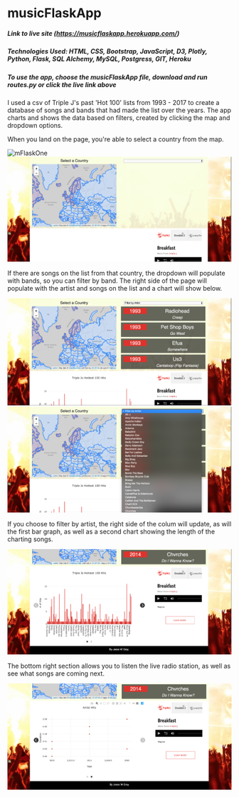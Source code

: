 # musicFlaskApp
##### Link to live site (https://musicflaskapp.herokuapp.com/)
##### Technologies Used: HTML, CSS, Bootstrap, JavaScript, D3, Plotly, Python, Flask, SQL Alchemy, MySQL, Postgress, GIT, Heroku
##### To use the app, choose the musicFlaskApp file, download and run routes.py or click the live link above


I used a csv of Triple J's past 'Hot 100' lists from 1993 - 2017 to create a database of songs and bands that had made the list over the years. The app charts and shows the data based on filters, created by clicking the map and dropdown options.

When you land on the page, you're able to select a country from the map. 

![mFlaskOne](mFlaskReadmePics/mFlaskOne.png)
![mFlaskTwo](mFlaskReadmePics/mFlaskTwo.png)

If there are songs on the list from that country, the dropdown will populate with bands, so you can filter by band. The right side of the page will populate with the artist and songs on the list and a chart will show below.

![mFlaskThree](mFlaskReadmePics/mFlaskThree.png)
![mFlaskFour](mFlaskReadmePics/mFlaskFour.png)

If you choose to filter by artist, the right side of the colum will update, as will the first bar graph, as well as a second chart showing the length of the charting songs.

![mFlaskFive](mFlaskReadmePics/mFlaskFive.png)

The bottom right section allows you to listen the live radio station, as well as see what songs are coming next.

![mFlaskSix](mFlaskReadmePics/mFlaskSix.png)
